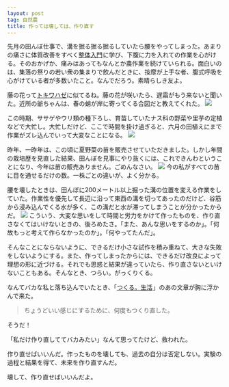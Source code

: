 ```yaml
---
layout: post
tag: 自然農
title: 作っては壊しては、作り直す
---
```

先月の田んぼ仕事で、溝を掘る掘る掘るしていたら腰をやってしまった。あまりの痛さに体質改善をすべく<a  href="http://www.amazon.co.jp/gp/product/4480037063/ref=as_li_ss_tl?ie=UTF8&camp=247&creative=7399&creativeASIN=4480037063&linkCode=as2&tag=kobapan-22">整体入門</a><img src="http://ir-jp.amazon-adsystem.com/e/ir?t=kobapan-22&l=as2&o=9&a=4480037063" width="1" height="1" border="0" alt="" style="border:none !important; margin:0px !important;" />に学び、下腹に力を入れての作業を心がける。そのおかげか、痛みはあってもなんとか農作業を続けていられる。面白いのは、集落の祭りの若い衆の集まりで飲んだときに、按摩が上手な者、腹式呼吸を心がけている者が多数いたこと。なんでだろう。素晴らしき友よ。

藤の花って[トキワハゼ](https://www.flickr.com/photos/kobapan/5792239073/in/album-72157624144889354/)に似てるね。藤の花が咲いたら、遅霜がもう来ないと聞いた。近所の爺ちゃんは、春の蛸が岸に寄ってくる合図だと教えてくれた。
![](https://c2.staticflickr.com/8/7516/26320464984_6c9198ef48.jpg)

この時期、ササゲやウリ類の種下ろし、育苗していたナス科の野菜や里芋の定植などで大忙し。大忙しだけど、ここで時間を掛け過ぎると、六月の田植えにまで作業がズレ込んでいって大変なことになる。
![](https://c2.staticflickr.com/8/7297/26636985540_bca297276a.jpg)

昨年、一昨年は、この頃に夏野菜の苗を販売させていただきました。しかし年間の栽培歴を見直した結果、田んぼを見事にやり抜くには、これできんわということになり、今年は苗の販売ありません。ごめんなさい。
![](https://c2.staticflickr.com/8/7313/26636983870_dd10507401.jpg)
今の私がすべての苗に目を通せるだけの数。一株ごとの違いが、よく分かる。

腰を壊したときは、田んぼに200メートル以上掘った溝の位置を変える作業をしていた。作業性を優先して長辺に沿って東西の溝を切ってあったのだけど、谷筋から浸み込んでくる水が多く、この溝だと水が滞ってしまうことが分かったからだ。
![](https://c1.staticflickr.com/3/2909/14588993926_9ed20f823c.jpg)
こういう、大変な思いをして時間と労力をかけて作ったものを、作り直さなくてはいけないときの、後ろめたさ。「また、あんな思いをするのか」。「何故もっと考えて作らなかったのか」。「何やってたんだ」。

そんなことにならないように、できるだけ小さな試作を積み重ねて、大きな失敗をしないようにする。また、作ってしまったからには、できるだけ改良によって理想の形に近づける。それでも思惑と結果が違っていたら、作り直さないといけないこともある。そんなとき、つらい。がっくりくる。

なんてバカな私と落ち込んでいたとき、「<a  href="http://www.amazon.co.jp/gp/product/4391129558/ref=as_li_ss_tl?ie=UTF8&camp=247&creative=7399&creativeASIN=4391129558&linkCode=as2&tag=kobapan-22">つくる。生活</a><img src="http://ir-jp.amazon-adsystem.com/e/ir?t=kobapan-22&l=as2&o=9&a=4391129558" width="1" height="1" border="0" alt="" style="border:none !important; margin:0px !important;" />」のあの文章が胸に浮かんで来た。

>ちょうどいい感じにするために、何度もつくり直した。

そうだ！

「私だけ作り直しててバカみたい」なんて思ってたけど、救われた。

作り直せばいいんだ。作ったものを壊しても、過去の自分は否定しない。実験の過程と結果を得て、未来を作り直すんだ。

壊して、作り直せばいいんだよ。



